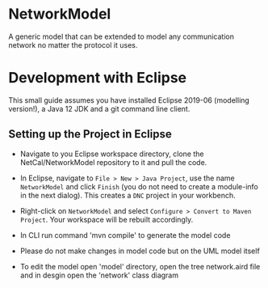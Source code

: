 # NetworkModel
A generic model that can be extended to model any communication network no matter the protocol it uses.

# Development with Eclipse

This small guide assumes you have installed Eclipse 2019-06 (modelling version!), a Java 12 JDK and a git command line client.

## Setting up the Project in Eclipse
* Navigate to you Eclipse workspace directory, clone the NetCal/NetworkModel repository to it and pull the code.

* In Eclipse, navigate to `File > New > Java Project`, use the name `NetworkModel` and click `Finish` (you do not need to create a module-info in the next dialog). This creates a `DNC` project in your workbench.

* Right-click on `NetworkModel` and select `Configure > Convert to Maven Project`. Your workspace will be rebuilt accordingly.

* In CLI run command 'mvn compile' to generate the model code

* Please do not make changes in model code but on the UML model itself

* To edit the model open 'model' directory, open the tree network.aird file and in desgin open the 'network' class diagram
